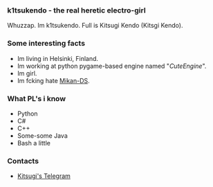 ### k1tsukendo - the real heretic electro-girl

Whuzzap. Im k1tsukendo. Full is Kitsugi Kendo (Kitsgi Kendo).  <br/>

### Some interesting facts
* Im living in Helsinki, Finland.
* Im working at python pygame-based engine named "*CuteEngine*".
* Im girl.
* Im fcking hate [Mikan-DS](https://github.com/Mikan-DS).

### What PL's i know
* Python
* C#
* C++
* Some-some Java
* Bash a little

### Contacts
* [Kitsugi's Telegram](https://t.me/k1tsukendo "or @k1tsukendo")
